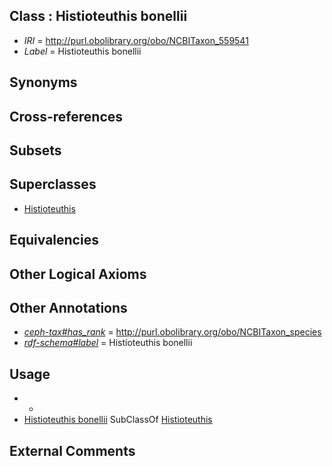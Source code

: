 
## Class : Histioteuthis bonellii

 * *IRI* = http://purl.obolibrary.org/obo/NCBITaxon_559541
 * *Label* = Histioteuthis bonellii

## Synonyms


## Cross-references


## Subsets


## Superclasses

 * [Histioteuthis](../../NCBITaxon/58/NCBITaxon_34558.md)

## Equivalencies


## Other Logical Axioms


## Other Annotations

 * *[ceph-tax#has_rank](../../ceph-tax#has/nk/ceph-tax#has_rank.md)* = http://purl.obolibrary.org/obo/NCBITaxon_species
 * *[rdf-schema#label](../../el/rdf-schema#label.md)* = Histioteuthis bonellii

## Usage

 * -
 * [Histioteuthis bonellii](../../NCBITaxon/41/NCBITaxon_559541.md) SubClassOf [Histioteuthis](../../NCBITaxon/58/NCBITaxon_34558.md)

## External Comments

